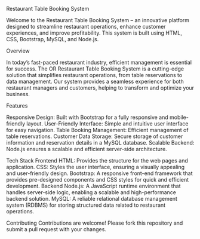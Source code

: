 Restaurant Table Booking System

Welcome to the Restaurant Table Booking System – an innovative platform designed to streamline restaurant operations, enhance customer experiences, and improve profitability. This system is built using HTML, CSS, Bootstrap, MySQL, and Node.js.

Overview

In today’s fast-paced restaurant industry, efficient management is essential for success. The OR Restaurant Table Booking System is a cutting-edge solution that simplifies restaurant operations, from table reservations to data management. Our system provides a seamless experience for both restaurant managers and customers, helping to transform and optimize your business.

Features

Responsive Design: Built with Bootstrap for a fully responsive and mobile-friendly layout.
User-Friendly Interface: Simple and intuitive user interface for easy navigation.
Table Booking Management: Efficient management of table reservations.
Customer Data Storage: Secure storage of customer information and reservation details in a MySQL database.
Scalable Backend: Node.js ensures a scalable and efficient server-side architecture.

Tech Stack
Frontend
HTML: Provides the structure for the web pages and application.
CSS: Styles the user interface, ensuring a visually appealing and user-friendly design.
Bootstrap: A responsive front-end framework that provides pre-designed components and CSS styles for quick and efficient development.
Backend
Node.js: A JavaScript runtime environment that handles server-side logic, enabling a scalable and high-performance backend solution.
MySQL: A reliable relational database management system (RDBMS) for storing structured data related to restaurant operations.

Contributing
Contributions are welcome! Please fork this repository and submit a pull request with your changes.
